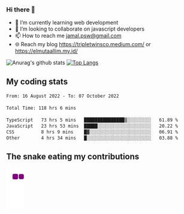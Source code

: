 ### Hi there 👋

<!--
**padepokanpenguin/padepokanpenguin** is a ✨ _special_ ✨ repository because its `README.md` (this file) appears on your GitHub profile.
-->

- 🌱 I’m currently learning  web development
- 👯 I’m looking to collaborate on javascript developers
- 📫 How to reach me jamal.psw@gmail.com
- 🌐 Reach my blog https://tripletwinsco.medium.com/ or https://elmutaallim.my.id/

![Anurag's github stats](https://github-readme-stats.vercel.app/api?username=padepokanpenguin&count_private=true&disable_animations=false&show_icons=true&theme=default)
[![Top Langs](https://github-readme-stats.vercel.app/api/top-langs/?username=padepokanpenguin&theme=default&layout=compact)](https://github.com/padepokanpenguin)

## My coding stats

<!--START_SECTION:waka-->

```text
From: 16 August 2022 - To: 07 October 2022

Total Time: 118 hrs 6 mins

TypeScript   73 hrs 5 mins   ███████████████▒░░░░░░░░░   61.89 %
JavaScript   23 hrs 53 mins  █████░░░░░░░░░░░░░░░░░░░░   20.22 %
CSS          8 hrs 9 mins    █▓░░░░░░░░░░░░░░░░░░░░░░░   06.91 %
Other        4 hrs 34 mins   █░░░░░░░░░░░░░░░░░░░░░░░░   03.88 %
```

<!--END_SECTION:waka-->


## The snake eating my contributions
![snake gif](https://github.com/padepokanpenguin/padepokanpenguin/blob/output/github-contribution-grid-snake.gif)
